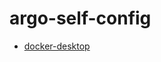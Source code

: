 # argo-self-config

* [docker-desktop](https://github.com/ymedlop-cloud/argo-self-config/tree/docker-desktop)
